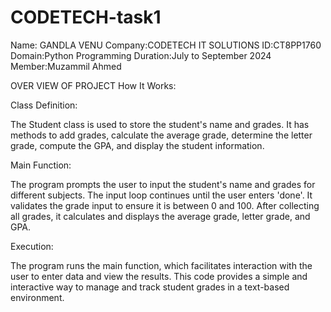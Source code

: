 # CODETECH-task1
Name: GANDLA VENU
Company:CODETECH IT SOLUTIONS
ID:CT8PP1760
Domain:Python Programming
Duration:July to September 2024
Member:Muzammil Ahmed

OVER VIEW OF PROJECT
How It Works:

Class Definition:

The Student class is used to store the student's name and grades.
It has methods to add grades, calculate the average grade, determine the letter grade, compute the GPA, and display the student information.

Main Function:

The program prompts the user to input the student's name and grades for different subjects.
The input loop continues until the user enters 'done'.
It validates the grade input to ensure it is between 0 and 100.
After collecting all grades, it calculates and displays the average grade, letter grade, and GPA.

Execution:

The program runs the main function, which facilitates interaction with the user to enter data and view the results.
This code provides a simple and interactive way to manage and track student grades in a text-based environment.







